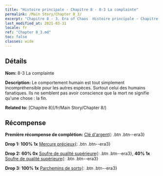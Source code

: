 ```yaml
---
title: "Histoire principale - Chapitre 8 - 8-3 La complainte"
permalink: /Main Story/Chapter 8_3/
excerpt: "Chapitre 8 - 3. Era of Chaos  Histoire principale - Chapitre 8_3. 8-3 La complainte"
last_modified_at: 2021-03-31
locale: fr
ref: "Chapter 8_3.md"
toc: false
classes: wide
---
```


## Détails

 **Nom:** 8-3 La complainte

 **Description:** Le comportement humain est tout simplement incompréhensible pour les autres espèces. Surtout celui des humains fanatiques. Ils ne semblent pas avoir conscience que la mort ne signifie qu'une chose : la fin.

 **Related to:** [Chapitre 8](/fr/Main Story/Chapter 8/)

## Récompense

 **Première récompense de complétion:** [Clé d'argent](/fr/Items/con_693/){: .btn .btn--era3}

 **Drop 1:** **100% 1x** [Mercure précieux](/fr/Items/mat_28/){: .btn .btn--era3}

 **Drop 2:** **60% 0x** [Soufre de qualité supérieure](/fr/Items/mat_22/){: .btn .btn--era3}, **40% 1x** [Soufre de qualité supérieure](/fr/Items/mat_22/){: .btn .btn--era3}

 **Drop 3:** **100% 1x** [Parchemins de sorts](/fr/Items/con_694/){: .btn .btn--era3}


